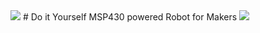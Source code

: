 <img src="http://www.xanthium.in/sites/default/files/site-images/ebay-store/xanthium-banner.png" />
# Do it Yourself MSP430 powered Robot for Makers

<img src="http://xanthium.in/sites/default/files/site-images/launchpad-robot/msp430-launchpad-robot-booster-pack.jpg" />
